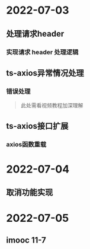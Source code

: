 <!--
 * @Author: qf
 * @Date: 2022-07-03 13:21:37
 * @LastEditTime: 2022-07-05 18:10:19
 * @LastEditors: qf
 * @Description:
-->
# 2022-07-03
## 处理请求header
### 实现请求 header 处理逻辑
## ts-axios异常情况处理
### 错误处理
> 此处需看视频教程加深理解
## ts-axios接口扩展
### axios函数重载

# 2022-07-04
## 取消功能实现

# 2022-07-05
## imooc 11-7
